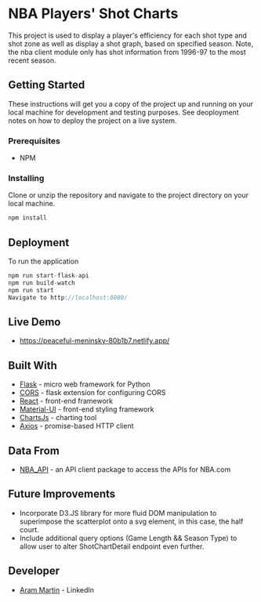 # NBA Players' Shot Charts

This project is used to display a player's efficiency for each shot type and shot zone as well as display a shot graph, based on specified season. Note, the nba client module only has shot information from 1996-97 to the most recent season. 

## Getting Started

These instructions will get you a copy of the project up and running on your local machine for development and testing purposes. See deoployment notes on how to deploy the project on a live system.

### Prerequisites

- NPM

### Installing

Clone or unzip the repository and navigate to the project directory on your local machine.

```JavaScript
npm install
```

## Deployment

To run the application

```JavaScript
npm run start-flask-api
npm run build-watch
npm run start
Navigate to http://localhost:8080/
```

## Live Demo

- https://peaceful-meninsky-80b1b7.netlify.app/

## Built With

- [Flask](https://flask.palletsprojects.com/en/2.0.x/) - micro web framework for Python
- [CORS](https://flask-cors.readthedocs.io/en/latest/) - flask extension for configuring CORS
- [React](https://reactjs.org/) - front-end framework
- [Material-UI](https://material-ui.com/) - front-end styling framework
- [ChartsJs](https://www.chartjs.org/) - charting tool
- [Axios](https://axios-http.com/docs/intro) - promise-based HTTP client

## Data From

- [NBA_API](https://github.com/swar/nba_api) - an API client package to access the APIs for NBA.com

## Future Improvements

- Incorporate D3.JS library for more fluid DOM manipulation to superimpose the scatterplot onto a svg element, in this case, the half court.
- Include additional query options (Game Length && Season Type) to allow user to alter ShotChartDetail endpoint even further.

## Developer

- [Aram Martin](https://www.linkedin.com/in/aram-martin/) - LinkedIn
